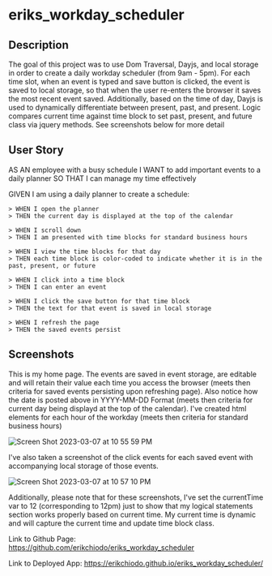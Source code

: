# eriks_workday_scheduler

## Description

The goal of this project was to use Dom Traversal, Dayjs, and local storage in order to create a daily workday scheduler (from 9am - 5pm). For each time slot, when an event is typed and save button is clicked, the event is saved to local storage, so that when the user re-enters the browser it saves the most recent event saved. Additionally, based on the time of day, Dayjs is used to dynamically differentiate between present, past, and present. Logic compares current time against time block to set past, present, and future class via jquery methods. See screenshots below for more detail

## User Story

AS AN employee with a busy schedule
I WANT to add important events to a daily planner
SO THAT I can manage my time effectively

GIVEN I am using a daily planner to create a schedule:

    > WHEN I open the planner
    > THEN the current day is displayed at the top of the calendar

    > WHEN I scroll down
    > THEN I am presented with time blocks for standard business hours

    > WHEN I view the time blocks for that day
    > THEN each time block is color-coded to indicate whether it is in the past, present, or future

    > WHEN I click into a time block
    > THEN I can enter an event

    > WHEN I click the save button for that time block
    > THEN the text for that event is saved in local storage

    > WHEN I refresh the page
    > THEN the saved events persist

## Screenshots

This is my home page. The events are saved in event storage, are editable and will retain their value each time you access the browser (meets then criteria for saved events persisting upon refreshing page). Also notice how the date is posted above in YYYY-MM-DD Format (meets then criteria for current day being displayd at the top of the calendar). I've created html elements for each hour of the workday (meets then criteria for standard business hours)

![Screen Shot 2023-03-07 at 10 55 59 PM](https://user-images.githubusercontent.com/122952630/223626435-05b4d6ec-0381-4ba6-a5d2-de4bcfba6553.png)

I've also taken a screenshot of the click events for each saved event with accompanying local storage of those events.

![Screen Shot 2023-03-07 at 10 57 10 PM](https://user-images.githubusercontent.com/122952630/223627025-555ed017-ad9f-4026-98c6-f34533e1f3a2.png)

Additionally, please note that for these screenshots, I've set the currentTime var to 12 (corresponding to 12pm) just to show that my logical statements section works properly based on current time. My current time is dynamic and will capture the current time and update time block class.

Link to Github Page: https://github.com/erikchiodo/eriks_workday_scheduler

Link to Deployed App: https://erikchiodo.github.io/eriks_workday_scheduler/
